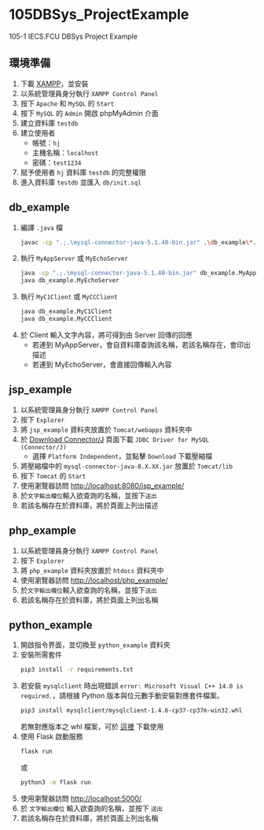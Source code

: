 # 105DBSys_ProjectExample
105-1 IECS.FCU DBSys Project Example

## 環境準備
1. 下載 [XAMPP](https://www.apachefriends.org/zh_tw/index.html)，並安裝
2. 以系統管理員身分執行 `XAMPP Control Panel`
3. 按下 `Apache` 和 `MySQL` 的 `Start`
4. 按下 `MySQL` 的 `Admin` 開啟 phpMyAdmin 介面
5. 建立資料庫 `testdb`
6. 建立使用者
    - 帳號：`hj`
    - 主機名稱：`localhost`
    - 密碼：`test1234`
7. 賦予使用者 `hj` 資料庫 `testdb` 的完整權限
8. 進入資料庫 `testdb` 並匯入 `db/init.sql`

## db_example
1. 編譯 `.java` 檔
    ```bash
    javac -cp ".;.\mysql-connector-java-5.1.40-bin.jar" .\db_example\*.java
    ```
2. 執行 `MyAppServer` 或 `MyEchoServer`
    ```bash
    java -cp ".;.\mysql-connector-java-5.1.40-bin.jar" db_example.MyAppServer
    java db_example.MyEchoServer
    ```
3. 執行 `MyC1Client` 或 `MyCCClient`
    ```bash
    java db_example.MyC1Client
    java db_example.MyCCClient
    ```
4. 於 Client 輸入文字內容，將可得到由 Server 回傳的回應
    - 若連到 MyAppServer，會自資料庫查詢該名稱，若該名稱存在，會印出描述
    - 若連到 MyEchoServer，會直接回傳輸入內容

## jsp_example
1. 以系統管理員身分執行 `XAMPP Control Panel`
2. 按下 `Explorer`
3. 將 `jsp_example` 資料夾放置於 `Tomcat/webapps` 資料夾中
4. 於 [Download Connector/J](https://dev.mysql.com/downloads/connector/j/) 頁面下載 `JDBC Driver for MySQL (Connector/J)`
    - 選擇 `Platform Independent`，並點擊 `Download` 下載壓縮檔
5. 將壓縮檔中的 `mysql-connector-java-8.X.XX.jar` 放置於 `Tomcat/lib`
6. 按下 `Tomcat` 的 `Start`
7. 使用瀏覽器訪問 [http://localhost:8080/jsp_example/](http://localhost:8080/jsp_example/)
8. 於`文字輸出欄位`輸入欲查詢的名稱，並按下`送出`
9. 若該名稱存在於資料庫，將於頁面上列出描述

## php_example
1. 以系統管理員身分執行 `XAMPP Control Panel`
2. 按下 `Explorer`
3. 將 `php_example` 資料夾放置於 `htdocs` 資料夾中
4. 使用瀏覽器訪問 [http://localhost/php_example/](http://localhost/php_example/)
5. 於`文字輸出欄位`輸入欲查詢的名稱，並按下`送出`
6. 若該名稱存在於資料庫，將於頁面上列出名稱

## python_example
1. 開啟指令界面，並切換至 `python_example` 資料夾
2. 安裝所需套件
    ```bash
    pip3 install -r requirements.txt
    ```
3. 若安裝 `mysqlclient` 時出現錯誤 `error: Microsoft Visual C++ 14.0 is required.`，請根據 Python 版本與位元數手動安裝對應套件檔案。
    ```bash
    pip3 install mysqlclient/mysqlclient-1.4.6-cp37-cp37m-win32.whl
    ```
    若無對應版本之 whl 檔案，可於 [這裡](https://www.lfd.uci.edu/~gohlke/pythonlibs/#mysql-python) 下載使用
4. 使用 Flask 啟動服務
    ```bash
    flask run
    ```
    或
    ```bash
    python3 -m flask run
    ```
5. 使用瀏覽器訪問 [http://localhost:5000/](http://localhost:5000/)
6. 於 `文字輸出欄位` 輸入欲查詢的名稱，並按下 `送出`
7. 若該名稱存在於資料庫，將於頁面上列出名稱
